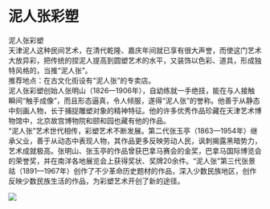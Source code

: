 # 泥人张彩塑  
泥人张彩塑  
天津泥人这种民间艺术，在清代乾隆、嘉庆年间就已享有很大声誉，而使这门艺术大放异彩，把传统的捏泥人提高到圆塑艺术的水平，又装饰以色彩、道具，形成独特风格的，当推“泥人张”。  
推荐地点：在古文化街设有“泥人张”的专卖店。  
泥人张彩塑创始人张明山（1826—1906年），自幼练就一手绝技，能在与人接触瞬间“触手成像”，而且形态逼真，令人倾服，遂得“泥人张”的誉称。他善于从静态中刻画人物，长于捕捉雕塑对象的精神特征。他的许多优秀作品珍藏在天津艺术博物馆中，北京故宫博物院和颐和园也藏有他的作品。  
“泥人张”艺术世代相传，彩塑艺术不断发展。第二代张玉亭（1863—1954年）继承父业，善于从动态中表现人物，其作品更多反映劳动人民，讽刺揭露黑暗势力，艺术成就极高。张明山、张玉亭的作品曾获巴拿马赛会的金奖，巴拿马国际博览会的荣誉奖，并在南洋各地展览会上获得奖状、奖牌20余件。“泥人张”第三代张景祜（1891—1967年）创作了不少革命历史题材的作品，深入少数民族地区，创作反映少数民族生活的作品，为彩塑艺术开创了新的途径。  

![](https://s1.imagehub.cc/images/2025/06/13/b508a0c1f871cfd7e734b8ca93077c6a.png)  
